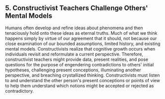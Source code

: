 ## 5. Constructivist Teachers Challenge Others' Mental Models

Humans often develop and refine ideas about phenomena and then tenaciously hold onto these ideas as eternal truths. Much of what we think happens simply by virtue of our agreement that it should, not because our close examination of our bounded assumptions, limited history, and existing mental models. Constructivists realize that cognitive growth occurs when individuals revisit and reformulate a current perspective. Therefore, constructivist teachers might provide data, present realities, and pose questions for the purpose of engendering contradictions to others' initial hypotheses, challenging present conceptions, illuminating another perspective, and breaching crystallized thinking. Constructivists must listen to and understand the other person's present conceptions or points of view to help them understand which notions might be accepted or rejected as contradictory.